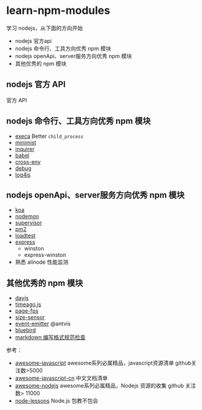 # learn-npm-modules

学习 nodejs，从下面的方向开始

- nodejs 官方api
- nodejs 命令行、工具方向优秀 npm 模块
- nodejs openApi、server服务方向优秀 npm 模块
- 其他优秀的 npm 模块

## nodejs 官方 API

官方 API

## nodejs 命令行、工具方向优秀 npm 模块

- [execa](./npms/execa) Better `child_process`
- [minimist](./npms/minimist)
- [inquirer](./npms/inquirer)
- [babel](./npms/babel)
- [cross-env](./npms/cross-env)
- [debug](./npms/debug)
- [log4js](./npms/log4js)

## nodejs openApi、server服务方向优秀 npm 模块

- [koa](./npms/koa)
- [nodemon](./npms/nodemon)
- [supervisor](./npms/supervisor)
- [pm2](./npms/pm2)
- [loadtest](./npms/loadtest)
- [express](./npms/express)
  - winston
  - express-winston
- 熟悉 alinode 性能监测

## 其他优秀的 npm 模块

- [dayjs](https://github.com/iamkun/dayjs)
- [timeago.js](https://github.com/hustcc/timeago.js)
- [page-fps](https://github.com/hustcc/page-fps)
- [size-sensor](https://github.com/hustcc/size-sensor)
- [event-emitter](https://github.com/antvis/event-emitter) @antvis
- [bluebird](https://github.com/petkaantonov/bluebird)
- [markdown 编写格式规范检查](https://github.com/hustcc/lint-md)

参考：

- [awesome-javascript](https://github.com/sorrycc/awesome-javascript) awesome系列必属精品，javascript资源清单 github关注数>5000
- [awesome-javascript-cn](https://github.com/jobbole/awesome-javascript-cn) 中文文档清单
- [awesome-nodejs](https://github.com/sindresorhus/awesome-nodejs) awesome系列必属精品，Nodejs 资源的收集 github 关注数> 11000
- [node-lessons](https://github.com/alsotang/node-lessons) Node.js 包教不包会
